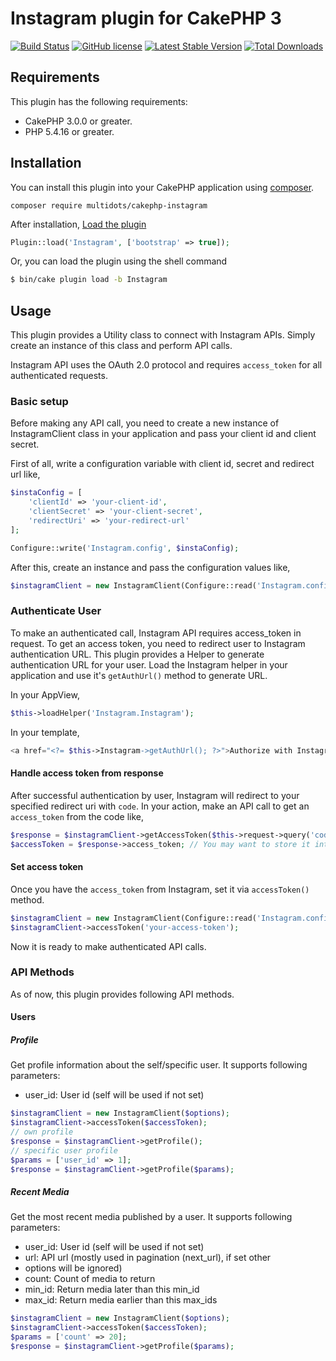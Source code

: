 # Instagram plugin for CakePHP 3

[![Build Status](https://travis-ci.org/multidots/cakephp-instagram.svg?branch=master)](https://travis-ci.org/multidots/cakephp-instagram)
[![GitHub license](https://img.shields.io/badge/license-MIT-blue.svg)](https://raw.githubusercontent.com/multidots/cakephp-rest-api/master/LICENSE)
[![Latest Stable Version](https://poser.pugx.org/multidots/cakephp-instagram/v/stable)](https://packagist.org/packages/multidots/cakephp-instagram)
[![Total Downloads](https://poser.pugx.org/multidots/cakephp-instagram/downloads)](https://packagist.org/packages/multidots/cakephp-instagram)
## Requirements

This plugin has the following requirements:

* CakePHP 3.0.0 or greater.
* PHP 5.4.16 or greater.

## Installation

You can install this plugin into your CakePHP application using [composer](http://getcomposer.org).

```
composer require multidots/cakephp-instagram
```

After installation, [Load the plugin](http://book.cakephp.org/3.0/en/plugins.html#loading-a-plugin)
```php
Plugin::load('Instagram', ['bootstrap' => true]);
```
Or, you can load the plugin using the shell command
```sh
$ bin/cake plugin load -b Instagram
```

## Usage

This plugin provides a Utility class to connect with Instagram APIs. Simply create an instance of this class and perform API calls.

Instagram API uses the OAuth 2.0 protocol and requires `access_token` for all authenticated requests.

### Basic setup
Before making any API call, you need to create a new instance of InstagramClient class in your application and pass your client id and client secret.

First of all, write a configuration variable with client id, secret and redirect url like,

```php
$instaConfig = [
	'clientId' => 'your-client-id',
	'clientSecret' => 'your-client-secret',
	'redirectUri' => 'your-redirect-url'
];

Configure::write('Instagram.config', $instaConfig);
```

After this, create an instance and pass the configuration values like,

```php
$instagramClient = new InstagramClient(Configure::read('Instagram.config'));
```

### Authenticate User

To make an authenticated call, Instagram API requires access_token in request. To get an access token, you need to redirect user to Instagram authentication URL.
This plugin provides a Helper to generate authentication URL for your user. Load the Instagram helper in your application and use it's `getAuthUrl()` method to generate URL.

In your AppView,
```php
$this->loadHelper('Instagram.Instagram');
```

In your template,
```php
<a href="<?= $this->Instagram->getAuthUrl(); ?>">Authorize with Instagram</a>
```

#### Handle access token from response
After successful authentication by user, Instagram will redirect to your specified redirect uri with `code`.
In your action, make an API call to get an `access_token` from the code like,

```php
$response = $instagramClient->getAccessToken($this->request->query('code'));
$accessToken = $response->access_token; // You may want to store it into database for future use
```

#### Set access token
Once you have the `access_token` from Instagram, set it via `accessToken()` method.
```php
$instagramClient = new InstagramClient(Configure::read('Instagram.config'));
$instagramClient->accessToken('your-access-token');
```
Now it is ready to make authenticated API calls.

### API Methods

As of now, this plugin provides following API methods.

#### Users
##### Profile
Get profile information about the self/specific user. It supports following parameters:

* user_id: User id (self will be used if not set)

```php
$instagramClient = new InstagramClient($options);
$instagramClient->accessToken($accessToken);
// own profile
$response = $instagramClient->getProfile();
// specific user profile
$params = ['user_id' => 1];
$response = $instagramClient->getProfile($params);
```
##### Recent Media
Get the most recent media published by a user. It supports following parameters:

* user_id: User id (self will be used if not set)
* url: API url (mostly used in pagination (next_url), if set other
* options will be ignored)
* count: Count of media to return
* min_id: Return media later than this min_id
* max_id: Return media earlier than this max_ids

```php
$instagramClient = new InstagramClient($options);
$instagramClient->accessToken($accessToken);
$params = ['count' => 20];
$response = $instagramClient->getProfile($params);
```

